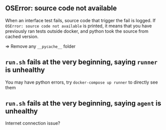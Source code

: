 ## OSError: source code not available

When an interface test fails, source code that trigger the fail is logged. If `OSError: source code not available` 
is printed, it means that you have previously ran tests outside docker, and python took the source from cached version.

=> Remove any `__pycache__` folder

## `run.sh` fails at the very beginning, saying `runner` is unhealthy

You may have python errors, try `docker-compose up runner` to directly see them

## `run.sh` fails at the very beginning, saying `agent` is unhealthy

Internet connection issue?

